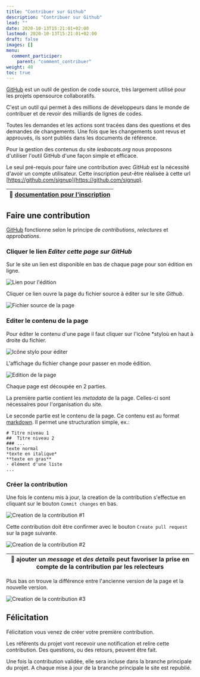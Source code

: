 ```yaml
---
title: "Contribuer sur Github"
description: "Contribuer sur Github"
lead: ""
date: 2020-10-13T15:21:01+02:00
lastmod: 2020-10-13T15:21:01+02:00
draft: false
images: []
menu:
  comment_participer:
    parent: "comment_contribuer"
weight: 40
toc: true
---
```


[GitHub](https://fr.github.com/) est un outil de gestion de code source, très largement utilisé pour les projets opensource collaboratifs.

C'est un outil qui permet à des millions de développeurs dans le monde de contribuer et de revoir des milliards de lignes de codes.

Toutes les demandes et les actions sont tracées dans des questions et des demandes de changements.
Une fois que les changements sont revus et approuvés, ils sont publiés dans les documents de référence.

Pour la gestion des contenus du site *lesbacots.org* nous proposons d'utiliser l'outil GitHub d'une façon simple et efficace.

Le seul pré-requis pour faire une contribution avec *GitHub* est la nécessité d'avoir un compte utilisateur. Cette inscription peut-être réalisée à cette url [https://github.com/signup](https://github.com/signup).

| :memo: [documentation pour l'inscription](https://docs.github.com/en/get-started/signing-up-for-github/signing-up-for-a-new-github-account) |
|---------------------------------------------------------------------------------------------------------------------------------------------|

## Faire une contribution

[GitHub](https://fr.github.com/) fonctionne selon le principe de *contributions*, *relectures* et *approbations*.

### Cliquer le lien *Editer cette page sur GitHub*

Sur le site un lien est disponible en bas de chaque page pour son édition en ligne.

![Lien pour l'édition](images/editer-sur-github.png "Lien pour l'édition")

Cliquer ce lien ouvre la page du fichier source à éditer sur le site *Github*.

![Fichier source de la page](images/source-de-la-page-sur-github.png "fichier source de la page")

### Editer le contenu de la page

Pour éditer le contenu d'une page il faut cliquer sur l'icône *styloù en haut à droite du fichier.

![Icône stylo pour éditer](images/icone-stylo-pour-editer.png "Icône stylo pour éditer")

L'affichage du fichier change pour passer en mode édition.

![Edition de la page](images/edition-de-la-page.png "Edition de la page")

Chaque page est découpée en 2 parties.

La première partie contient les *metadata* de la page. Celles-ci sont nécessaires pour l'organisation du site.

Le seconde partie est le contenu de la page. Ce contenu est au format [markdown](https://docs.framasoft.org/fr/grav/markdown.html). Il permet une structuration simple, ex.:

```
# Titre niveau 1
##  Titre niveau 2
### ...
texte normal
*texte en italique*
**texte en gras**
- élément d'une liste
...
```

### Créer la contribution

Une fois le contenu mis à jour, la creation de la contribution s'effectue en cliquant sur le bouton `Commit changes` en bas.

![Creation de la contribution #1](images/creation-de-la-contribution-1.png "Creation de la contribution #1")

Cette contribution doit être confirmer avec le bouton `Create pull request` sur la page suivante.

![Creation de la contribution #2](images/creation-de-la-contribution-2.png "Creation de la contribution #2")

| :memo: ajouter un *message* et *des details* peut favoriser la prise en compte de la contribution par les relecteurs |
|----------------------------------------------------------------------------------------------------------------------|

Plus bas on trouve la différence entre l'ancienne version de la page et la nouvelle version.

![Creation de la contribution #3](images/creation-de-la-contribution-3.png "Creation de la contribution #3")

## Félicitation

Félicitation vous venez de créer votre première contribution.

Les référents du projet vont recevoir une notification et relire cette contribution. Des questions, ou des retours, peuvent être fait.

Une fois la contribution validée, elle sera incluse dans la branche principale du projet. A chaque mise à jour de la branche principale le site est republié.
